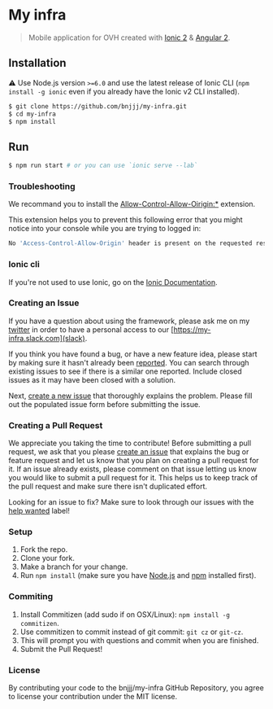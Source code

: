 # My infra

> Mobile application for OVH created with [Ionic 2](http://ionicframework.com/docs/v2/) & [Angular 2](https://angular.io/).

## Installation

:warning: Use Node.js version `>=6.0` and use the latest release of Ionic CLI (```npm install -g ionic``` even if you already have the Ionic v2 CLI installed).

```bash
$ git clone https://github.com/bnjjj/my-infra.git
$ cd my-infra
$ npm install
```

## Run

```bash
$ npm run start # or you can use `ionic serve --lab`
```

### Troubleshooting

We recommand you to install the [Allow-Control-Allow-Oirigin:*](https://chrome.google.com/webstore/detail/allow-control-allow-origi/nlfbmbojpeacfghkpbjhddihlkkiljbi?utm_source=chrome-ntp-icon) extension.

This extension helps you to prevent this following error that you might notice into your console while you are trying to logged in:

```js
No 'Access-Control-Allow-Origin' header is present on the requested resource…
```

### Ionic cli

If you're not used to use Ionic, go on the [Ionic Documentation](http://ionicframework.com/docs/v2/).

### Creating an Issue

If you have a question about using the framework, please ask me on my [twitter](https://twitter.com/BnJ25) in order to have a personal access to our [https://my-infra.slack.com](slack).

If you think you have found a bug, or have a new feature idea, please start by making sure it hasn't already been [reported](https://github.com/bnjjj/my-infra/issues?utf8=%E2%9C%93&q=is%3Aissue). You can search through existing issues to see if there is a similar one reported. Include closed issues as it may have been closed with a solution.

Next, [create a new issue](https://github.com/bnjjj/my-infra/issues/new) that thoroughly explains the problem. Please fill out the populated issue form before submitting the issue.

### Creating a Pull Request

We appreciate you taking the time to contribute! Before submitting a pull request, we ask that you please [create an issue](#creating-an-issue) that explains the bug or feature request and let us know that you plan on creating a pull request for it. If an issue already exists, please comment on that issue letting us know you would like to submit a pull request for it. This helps us to keep track of the pull request and make sure there isn't duplicated effort.

Looking for an issue to fix? Make sure to look through our issues with the [help wanted](https://github.com/bnjjj/my-infra/issues?q=is%3Aopen+is%3Aissue+label%3A%22help+wanted%22) label!

### Setup

1. Fork the repo.
2. Clone your fork.
3. Make a branch for your change.
4. Run `npm install` (make sure you have [Node.js](https://nodejs.org/en/) and [npm](http://blog.npmjs.org/post/85484771375/how-to-install-npm) installed first).

### Commiting

1. Install Commitizen (add sudo if on OSX/Linux): `npm install -g commitizen`.
2. Use commitizen to commit instead of git commit: `git cz` or `git-cz`.
3. This will prompt you with questions and commit when you are finished.
4. Submit the Pull Request!

### License

By contributing your code to the bnjjj/my-infra GitHub Repository, you agree to license your contribution under the MIT license.
